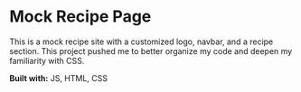# Mock Recipe Page
This is a mock recipe site with a customized logo, navbar, and a recipe section. This project pushed me to better organize my code and deepen my familiarity with CSS. 

**Built with:** JS, HTML, CSS